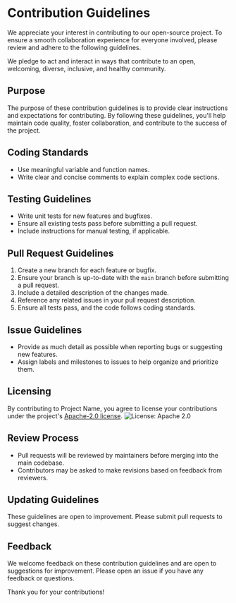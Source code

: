 # Contribution Guidelines

We appreciate your interest in contributing to our open-source project. To ensure a smooth collaboration experience for everyone involved, please review and adhere to the following guidelines.

We pledge to act and interact in ways that contribute to an open, welcoming, diverse, inclusive, and healthy community.

## Purpose

The purpose of these contribution guidelines is to provide clear instructions and expectations for contributing. By following these guidelines, you'll help maintain code quality, foster collaboration, and contribute to the success of the project.


## Coding Standards

- Use meaningful variable and function names.
- Write clear and concise comments to explain complex code sections.


## Testing Guidelines

- Write unit tests for new features and bugfixes.
- Ensure all existing tests pass before submitting a pull request.
- Include instructions for manual testing, if applicable.


## Pull Request Guidelines

1. Create a new branch for each feature or bugfix.
2. Ensure your branch is up-to-date with the `main` branch before submitting a pull request.
3. Include a detailed description of the changes made.
4. Reference any related issues in your pull request description.
5. Ensure all tests pass, and the code follows coding standards.


## Issue Guidelines

- Provide as much detail as possible when reporting bugs or suggesting new features.
- Assign labels and milestones to issues to help organize and prioritize them.

## Licensing

By contributing to Project Name, you agree to license your contributions under the project's [Apache-2.0 license](https://choosealicense.com/licenses/apache-2.0/). ![License: Apache 2.0](https://img.shields.io/pypi/l/giteo)

## Review Process

- Pull requests will be reviewed by maintainers before merging into the main codebase.
- Contributors may be asked to make revisions based on feedback from reviewers.

## Updating Guidelines

These guidelines are open to improvement. Please submit pull requests to suggest changes.

## Feedback

We welcome feedback on these contribution guidelines and are open to suggestions for improvement. Please open an issue if you have any feedback or questions.

Thank you for your contributions!
